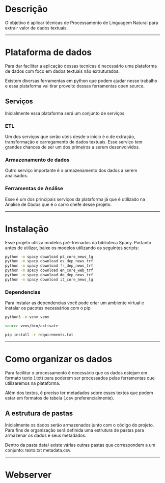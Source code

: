 # Descrição

O objetivo é aplicar técnicas de Processamento de Linguagem Natural para extrair valor de dados textuais.

---

# Plataforma de dados

Para dar facilitar a aplicação dessas tecnicas é necessário uma plataforma de dados com foco em dados textuais não extruturados.

Existem diversas ferramentas em python que podem ajudar nesse trabalho e essa plataforma vai tirar proveito dessas ferramentas open source.

## Serviços

Inicialmente essa plataforma será um conjunto de serviços.

### ETL

Um dos serviços que serão uteis desde o início é o de extração, transformação e carregamento de dados textuais. Esse serviço tem grandes chances de ser um dos primeiros a serem desenvolvidos.

### Armazenamento de dados

Outro serviço importante é o armazenamento dos dados a serem analisados.

### Ferramentas de Análise

Esse é um dos principais serviços da plataforma já que é utilizado na Analise de Dados que é o carro chefe desse projeto.

---

# Instalação

Esse projeto utiliza modelos pré-treinados da biblioteca Spacy. Portanto antes de utilizar, baixe os modelos utilizando os seguintes scripts:

``` bash
python -m spacy download pt_core_news_lg
python -m spacy download es_dep_news_trf
python -m spacy download fr_dep_news_trf
python -m spacy download en_core_web_trf
python -m spacy download de_dep_news_trf
python -m spacy download it_core_news_lg
``` 

### Dependencias

Para instalar as dependencias você pode criar um ambiente virtual e instalar os pacotes necessários com o pip

``` bash
python3 -m venv venv

source venv/bin/activate

pip install -r requirements.txt
```

---

# Como organizar os dados

Para facilitar o processamento é necessário que os dados estejam em formato texto (.txt) para poderem ser processados pelas ferramentas que utilizaremos na plataforma.

Além dos textos, é preciso ter metadados sobre esses textos que podem estar em formatos de tabela (.csv preferencialmente).

## A estrutura de pastas

Inicialmente os dados serão armazenados junto com o código do projeto. Para fins de organização será definida uma estrutura de pastas para armazenar os dados e seus metadados.

Dentro da pasta data/ existe várias outras pastas que correspondem a um conjunto: texto.txt metadata.csv.


---

# Webserver

